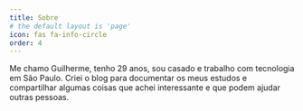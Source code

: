 ```yaml
---
title: Sobre
# the default layout is 'page'
icon: fas fa-info-circle
order: 4
---
```


Me chamo Guilherme, tenho 29 anos, sou casado e trabalho com tecnologia em São Paulo. Criei o blog para documentar os meus estudos e compartilhar algumas coisas que achei interessante e que podem ajudar outras pessoas.
